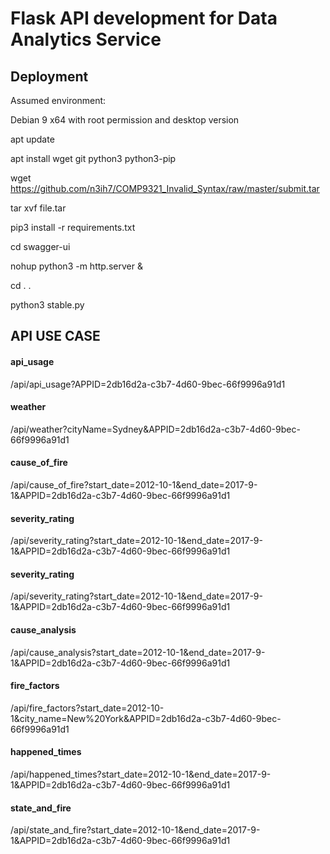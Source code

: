 # Flask API development for Data Analytics Service

## Deployment
Assumed environment:


Debian 9 x64 with root permission and desktop version


apt update


apt install wget git python3 python3-pip


wget https://github.com/n3ih7/COMP9321_Invalid_Syntax/raw/master/submit.tar


tar xvf file.tar


pip3 install -r requirements.txt


cd swagger-ui


nohup python3 -m http.server &


cd . .


python3 stable.py




## API USE CASE
#### api_usage
/api/api_usage?APPID=2db16d2a-c3b7-4d60-9bec-66f9996a91d1
#### weather
/api/weather?cityName=Sydney&APPID=2db16d2a-c3b7-4d60-9bec-66f9996a91d1
#### cause_of_fire
/api/cause_of_fire?start_date=2012-10-1&end_date=2017-9-1&APPID=2db16d2a-c3b7-4d60-9bec-66f9996a91d1
#### severity_rating
/api/severity_rating?start_date=2012-10-1&end_date=2017-9-1&APPID=2db16d2a-c3b7-4d60-9bec-66f9996a91d1
#### severity_rating
/api/severity_rating?start_date=2012-10-1&end_date=2017-9-1&APPID=2db16d2a-c3b7-4d60-9bec-66f9996a91d1
#### cause_analysis
/api/cause_analysis?start_date=2012-10-1&end_date=2017-9-1&APPID=2db16d2a-c3b7-4d60-9bec-66f9996a91d1
#### fire_factors
/api/fire_factors?start_date=2012-10-1&city_name=New%20York&APPID=2db16d2a-c3b7-4d60-9bec-66f9996a91d1
#### happened_times
/api/happened_times?start_date=2012-10-1&end_date=2017-9-1&APPID=2db16d2a-c3b7-4d60-9bec-66f9996a91d1
#### state_and_fire
/api/state_and_fire?start_date=2012-10-1&end_date=2017-9-1&APPID=2db16d2a-c3b7-4d60-9bec-66f9996a91d1
